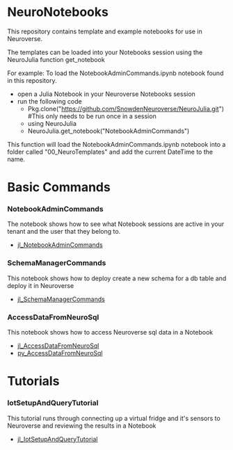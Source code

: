# NeuroNotebooks

This repository contains template and example notebooks for use in Neuroverse.

The templates can be loaded into your Notebooks session using the NeuroJulia function get_notebook

For example:
To load the NotebookAdminCommands.ipynb notebook found in this repository.

  - open a Julia Notebook in your Neuroverse Notebooks session
  - run the following code
    - Pkg.clone("https://github.com/SnowdenNeuroverse/NeuroJulia.git") #This only needs to be run once in a session
    - using NeuroJulia
    - NeuroJulia.get_notebook("NotebookAdminCommands")

This function will load the NotebookAdminCommands.ipynb notebook into a folder called "00_NeuroTemplates" and add the current DateTime to the name.

# Basic Commands
### NotebookAdminCommands
The notebook shows how to see what Notebook sessions are active in your tenant and the user that they belong to.
 - [jl_NotebookAdminCommands](https://github.com/SnowdenNeuroverse/NeuroNotebooks/blob/master/Notebooks/jl_NotebookAdminCommands.ipynb)

### SchemaManagerCommands
This notebook shows how to deploy create a new schema for a db table and deploy it in Neuroverse
 - [jl_SchemaManagerCommands](https://github.com/SnowdenNeuroverse/NeuroNotebooks/blob/master/Notebooks/jl_SchemaManagerCommands.ipynb)

### AccessDataFromNeuroSql
This notebook shows how to access Neuroverse sql data in a Notebook
 - [jl_AccessDataFromNeuroSql](https://github.com/SnowdenNeuroverse/NeuroNotebooks/blob/master/Notebooks/jl_AccessDataFromNeuroSql.ipynb)
 - [py_AccessDataFromNeuroSql](https://github.com/SnowdenNeuroverse/NeuroNotebooks/blob/master/Notebooks/py_AccessDataFromNeuroSql.ipynb)

# Tutorials
### IotSetupAndQueryTutorial
This tutorial runs through connecting up a virtual fridge and it's sensors to Neuroverse and reviewing the results in a Notebook
 - [jl_IotSetupAndQueryTutorial]( https://github.com/SnowdenNeuroverse/NeuroNotebooks/blob/master/Notebooks/jl_IotSetupAndQueryTutorial.ipynb)

